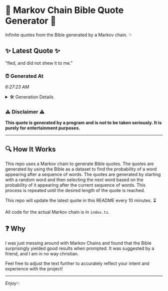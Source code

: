 # 📖 Markov Chain Bible Quote Generator 📖

Infinite quotes from the Bible generated by a Markov chain. ✨

## ✨ Latest Quote ✨
"fled, and did not shew it to me."

### ⏰ Generated At
*6:27:23 AM*

<details>
    <summary>🛠️ Generation Details</summary>
    <p>
        <strong>🌱 Seed:</strong> fled,<br>
        <strong>🔄 Iterations:</strong> 7<br>
        <strong>📜 Context History:</strong><br>[ fled, ]: and<br>[ fled,, and ]: did<br>[ fled,, and, did ]: not<br>[ fled,, and, did, not ]: shew<br>[ fled,, and, did, not, shew ]: it<br>[ fled,, and, did, not, shew, it ]: to<br>[ and, did, not, shew, it, to ]: me.<br>
    </p>
</details>

### ⚠️ Disclaimer ⚠️
**This quote is generated by a program and is not to be taken seriously. It is purely for entertainment purposes.**

---

## 🔍 How It Works

This repo uses a Markov chain to generate Bible quotes. The quotes are generated by using the Bible as a dataset to find the probability of a word appearing after a sequence of words. The quotes are generated by starting with a random word and then selecting the next word based on the probability of it appearing after the current sequence of words. This process is repeated until the desired length of the quote is reached.

This repo will update the latest quote in this README every 10 minutes. ⏳

All code for the actual Markov chain is in `index.ts`.

## ❓ Why

I was just messing around with Markov Chains and found that the Bible surprisingly yielded good results when prompted. 
It was suggested by a friend, and I am in no way christian.

Feel free to adjust the text further to accurately reflect your intent and experience with the project!

---

*Enjoy*✨
